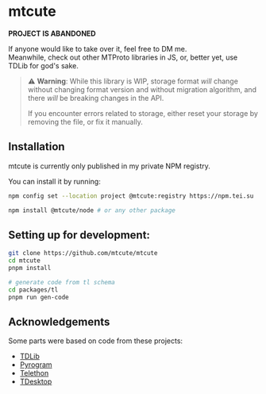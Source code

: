 # mtcute

**PROJECT IS ABANDONED**

If anyone would like to take over it, feel free to DM me.  
Meanwhile, check out other MTProto libraries in JS, or, better yet, use TDLib for god's sake.

> ⚠️ **Warning**: While this library is WIP, storage
> format *will* change without changing format version
> and without migration algorithm, and there *will* be breaking
> changes in the API.
>
> If you encounter errors related to storage, either
> reset your storage by removing the file, or fix it manually.

## Installation

mtcute is currently only published in my private NPM registry.

You can install it by running:

```bash
npm config set --location project @mtcute:registry https://npm.tei.su

npm install @mtcute/node # or any other package
```

## Setting up for development:

```bash
git clone https://github.com/mtcute/mtcute
cd mtcute
pnpm install

# generate code from tl schema
cd packages/tl
pnpm run gen-code
```

## Acknowledgements

Some parts were based on code from these projects:

- [TDLib](https://github.com/tdlib/td)
- [Pyrogram](https://github.com/pyrogram/pyrogram)
- [Telethon](https://github.com/LonamiWebs/Telethon)
- [TDesktop](https://github.com/telegramdesktop/tdesktop)
